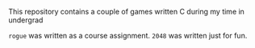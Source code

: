 This repository contains a couple of games written C during my time in undergrad

`rogue` was written as a course assignment.
`2048` was written just for fun.